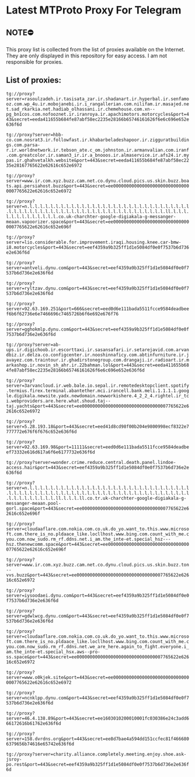 # Latest MTProto Proxy For Telegram

## NOTE⛔

This proxy list is collected from the list of proxies available on the Internet. They are only displayed in this repository for easy access. I am not responsible for proxies.

## List of proxies:

`tg://proxy?server=rasoulzadeh.ir.tasisata_zar.ir.shadanart.ir.hyperbal.ir.senfamooz.com.wp_4u.ir.mobojanebi.ir.i_rangallerian.com.nilifam.ir.masajed.net.sad_rkarkia.net.hadiab_olhassani.ir.chemehouse.com.xn--pg_bn1cos.com.nofooznet.ir.iranroya.ir.apachimotors.motorcycles&port=443&secret=eeda411655b684fe87abf58ec2235e28166b65746161626f6e6c696e652e636f6d`

`tg://proxy?server=hbb-co.com.nosrat3.ir.followfast.ir.khabarbeladeshapoor.ir.zigguratbuildings.com.parsa-r.ir.worldnetwork.ir.tebson_ate.c_om.johnston.ir.armanvalian.com.iranf.com.greatcolor.ir.saman3_ir.ir.a_bnooos.ir.almaservice.ir.afs24.ir.mypas.ir.ghahvetalkh.website&port=443&secret=eeda411655b684fe87abf58ec2235e28167765622e62616c652e6972`

`tg://proxy?server=www.ir.com.xyz.buzz.cam.net.co.dynu.cloud.pics.us.skin.buzz.boats.api.persiahost.buzz&port=443&secret=ee000000000000000000000000000000007765622e62616c652e6972`

`tg://proxy?server=n.l.l.l.l.l.l.l.l.l.l.l.l.l.l.l.l.l.l.l.l.l.l.l.l.l.l.l.l.l.l.l.l.l.l.l.l.l.l.l.l.l.l.l.l.l.l.l.l.l.l.l.l.l.l.l.l.l.l.l.l.l.ll.l.l.l.l.l.l.l.l.l.l.l.l.l.co.uk-charchter-google-digiakala-g-messanger-meaan.vapoorizer.space&port=443&secret=ee000000000000000000000000000000007765622e62616c652e696f`

`tg://proxy?server=lio.considerable.for.improvement.iraqi.housing.knee.car-bmw-i8.motorcycles&port=443&secret=eef4359a9b325ff1d1e5084df0e0f7537b6d736e2e636f6d`

`tg://proxy?server=antveli.dynu.com&port=443&secret=eef4359a9b325ff1d1e5084df0e0f7537b6d736e2e636f6d`

`tg://proxy?server=ryltzav.dynu.com&port=443&secret=eef4359a9b325ff1d1e5084df0e0f7537b6d736e2e636f6d`

`tg://proxy?server=92.63.169.251&port=666&secret=eed0d6e111bada5511fcce9584deadbeef6b6f62736e6e7466696c7465726b6f6e692e676f76`

`tg://proxy?server=gghokmlp.dynu.com&port=443&secret=eef4359a9b325ff1d1e5084df0e0f7537b6d736e2e636f6d`

`tg://proxy?server=ab-ups.ir.digichoob.ir.escorttaxi.ir.sasansafari.ir.setarejavid.com.arvandbiz.ir.delza.co.configcenter.ir.nooshinnaficy.com.abtinfurniture.ir.javayez.com.traintour.ir.ghadirstonegroup.com.drangaji.ir.radioart.ir.markashop.ir.novin_sh_ahr.ir.22bahman.lol&port=443&secret=eeda411655b684fe87abf58ec2235e28166b65746161626f6e6c696e652e636f6d`

`tg://proxy?server=3arvancloud.ir.web.bale.io.sepal.ir.remotedesktopclient.spotify.termius.firex.terminal.abantether.mci.irancell.bank.meli.1.1.1.1.google.digikala.newsite.yadx.newdomain.newworkishere.4_2_2_4.rightel.ir_tci.webproviders.are.here.what.shoud.taj--taj.yachts&port=443&secret=ee000000000000000000000000000000007765622e62616c652e6972`

`tg://proxy?server=5.28.193.18&port=443&secret=eed41d8cd98f00b204e9800998ecf8322e7777772e676f6f676c652e636f6d`

`tg://proxy?server=92.63.169.98&port=11111&secret=eed0d6e111bada5511fcce9584deadbeef73332e616d617a6f6e6177732e636f6d`

`tg://proxy?server=wonder.crime.reduce.central.death.panel.lindoe-access.hair&port=443&secret=eef4359a9b325ff1d1e5084df0e0f7537b6d736e2e636f6d`

`tg://proxy?server=n.l.l.l.l.l.l.l.l.l.l.l.l.l.l.l.l.l.l.l.l.l.l.l.l.l.l.l.l.l.l.l.l.l.l.l.l.l.l.l.l.l.l.l.l.l.l.l.l.l.l.l.l.l.l.l.l.l.l.l.l.l.l.l.l.l.l.l.l.l.l.l.l.l.l.l.ll.l.l.l.ll.co.tr.uk-charchter-google-digiakala-g-messanger-meaan.pool-gorl.space&port=443&secret=ee000000000000000000000000000000007765622e62616c652e696f`

`tg://proxy?server=cloudaaflare.com.nokia.com.co.uk.do_yo.want_to.this.www.microsoft.com.there_is_no.pldaace_like.locllhost.www.bing.com.count_with_me.cyou.com.now_sudo.rm_rf.ddns.net.i_am.the_inte-et.special_hsz---hsz.thenewcomm.space&port=443&secret=ee000000000000000000000000000000007765622e62616c652e696f`

`tg://proxy?server=www.ir.com.xyz.buzz.cam.net.co.dynu.cloud.pics.us.skin.buzz.ton--vvs.buzz&port=443&secret=ee000000000000000000000000000000007765622e62616c652e6972`

`tg://proxy?server=iysoodaei.dynu.com&port=443&secret=eef4359a9b325ff1d1e5084df0e0f7537b6d736e2e636f6d`

`tg://proxy?server=gdwlwcg.dynu.com&port=443&secret=eef4359a9b325ff1d1e5084df0e0f7537b6d736e2e636f6d`

`tg://proxy?server=cloudaaflare.com.nokia.com.co.uk.do_yo.want_to.this.www.microsoft.com.there_is_no.pldaace_like.locllhost.www.bing.com.count_with_me.cyou.com.now_sudo.rm_rf.ddns.net.we_are_here.again_to_fight.everyone.i_am.the_inte-et.special_hsx.aws--pro-ss.space&port=443&secret=ee000000000000000000000000000000007765622e62616c652e6972`

`tg://proxy?server=www.o0kjek.site&port=443&secret=ee000000000000000000000000000000007765622e62616c652e6972`

`tg://proxy?server=ncnklpp.dynu.com&port=443&secret=eef4359a9b325ff1d1e5084df0e0f7537b6d736e2e636f6d`

`tg://proxy?server=46.4.138.89&port=443&secret=ee1603010200010001fc030386e24c3add666172616b61762e636f6d`

`tg://proxy?server=158.dvrdns.org&port=443&secret=ee8d7bae4a594dd151ccfec81f4666806379656b74616e65742e636f6d`

`tg://proxy?server=charity.alliance.completely.meeting.enjoy.shoe.ask-jsroy-po.rest&port=443&secret=eef4359a9b325ff1d1e5084df0e0f7537b6d736e2e636f6d`


